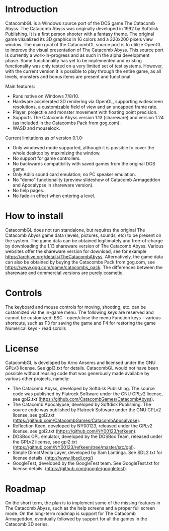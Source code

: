 # Introduction
CatacombGL is a Windows source port of the DOS game The Catacomb Abyss. The Catacomb Abyss was originally developed in 1992 by Softdisk Publishing. It is a first person shooter with a fantasy theme. The original game visualized its 3D graphics in 16 colors and a 320x200 pixels view window. The main goal of the CatacombGL source port is to utilize OpenGL to improve the visual presentation of The Catacomb Abyss. This source port is currently a work-in-progress and as such in the alpha development phase. Some functionality has yet to be implemented and existing functionality was only tested on a very limited set of test systems. However, with the current version it is possible to play through the entire game, as all levels, monsters and bonus items are present and functional. 

Main features: 
* Runs native on Windows 7/8/10. 
* Hardware accelerated 3D rendering via OpenGL, supporting widescreen resolutions, a customizable field of view and an uncapped frame rate. 
* Player, projectile and monster movement with floating point precision. 
* Supports The Catacomb Abyss version 1.13 (shareware) and version 1.24 (as included in the Catacombs Pack from gog.com). 
* WASD and mouselook.

Current limitations as of version 0.1.0: 
* Only windowed mode supported, although it is possible to cover the whole desktop by maximizing the window. 
* No support for game controllers. 
* No backwards compatibility with saved games from the original DOS game. 
* Only Adlib sound card emulation; no PC speaker emulation. 
* No "demo" functionality (preview slideshow of Catacomb Armageddon and Apocalypse in shareware version). 
* No help pages. 
* No fade-in effect when entering a level. 

# How to install
CatacombGL does not run standalone, but requires the original The Catacomb Abyss game data (levels, pictures, sounds, etc) to be present on the system. The game data can be obtained legitimately and free-of-charge by downloading the 1.13 shareware version of The Catacomb Abyss. Various websites offer the shareware version for download, see for example https://archive.org/details/TheCatacombAbyss. Alternatively, the game data can also be obtained by buying the Catacombs Pack from gog.com, see https://www.gog.com/game/catacombs_pack. The differences between the shareware and commercial versions are purely cosmetic. 

# Controls
The keyboard and mouse controls for moving, shooting, etc. can be customized via the in-game menu. The following keys are reserved and cannot be customized: 
ESC - open/close the menu 
Function keys - various shortcuts, such as F3 for saving the game and F4 for restoring the game
Numerical keys - read scrolls

# License
CatacombGL is developed by Arno Ansems and licensed under the GNU GPLv3 license. See gpl3.txt for details. 
CatacombGL would not have been possible without reusing code that was generously made available by various other projects, namely: 
* The Catacomb Abyss, developed by Softdisk Publishing. The source code was published by Flatrock Software under the GNU GPLv2 license, see gpl2.txt (https://github.com/CatacombGames/CatacombAbyss). 
* The Catacomb Apocalypse, developed by Softdisk Publishing. The source code was published by Flatrock Software under the GNU GPLv2 license, see gpl2.txt (https://github.com/CatacombGames/CatacombApocalypse). 
* Reflection Keen, developed by NY00123, released under the GPLv2 license, see gpl2.txt (https://github.com/NY00123/refkeen). 
* DOSBox OPL emulator, developed by the DOSBox Team, released under the GPLv2 license, see gpl2.txt (https://github.com/NY00123/refkeen/tree/master/src/opl).
* Simple DirectMedia Layer, developed by Sam Lantinga. See SDL2.txt for license details. (http://www.libsdl.org/)
* GoogleTest, developed by the GoogleTest team. See GoogleTest.txt for license details. (https://github.com/google/googletest). 

# Roadmap
On the short term, the plan is to implement some of the missing features in The Catacomb Abyss, such as the help screens and a proper full screen mode. On the long-term roadmap is support for The Catacomb Armageddon, eventually followed by support for all the games in the Catacomb 3D series. 
